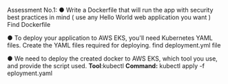 Assessment No.1:
● Write a Dockerfile that will run the app with security best practices in mind ( use any Hello World web application you want )
Find Dockerfile

● To deploy your application to AWS EKS, you'll need Kubernetes YAML
files. Create the YAML files required for deploying.
find deployment.yml file

● We need to deploy the created docker to AWS EKS, which tool you use,
and provide the script used.
**Tool**:kubectl
**Command:** kubectl apply -f eployment.yaml
